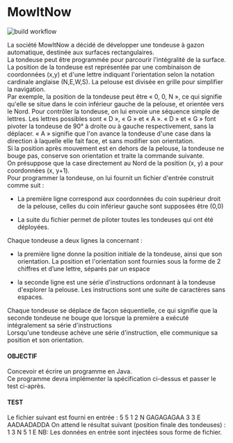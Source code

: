# MowItNow    

![build workflow](https://github.com/hdescottes/MowItNow/actions/workflows/build.yml/badge.svg)

La société MowItNow a décidé de développer une tondeuse à gazon automatique,
destinée aux surfaces rectangulaires. <br>
La tondeuse peut être programmée pour parcourir l'intégralité de la surface. La
position de la tondeuse est représentée par une combinaison de coordonnées (x,y)
et d'une lettre indiquant l'orientation selon la notation cardinale anglaise (N,E,W,S).
La pelouse est divisée en grille pour simplifier la navigation. <br>
Par exemple, la position de la tondeuse peut être « 0, 0, N », ce qui signifie qu'elle
se situe dans le coin inférieur gauche de la pelouse, et orientée vers le Nord.
Pour contrôler la tondeuse, on lui envoie une séquence simple de lettres. Les lettres
possibles sont « D », « G » et « A ». « D » et « G » font pivoter la tondeuse de 90° à
droite ou à gauche respectivement, sans la déplacer. « A » signifie que l'on avance
la tondeuse d'une case dans la direction à laquelle elle fait face, et sans modifier
son orientation. <br>
Si la position après mouvement est en dehors de la pelouse, la tondeuse ne bouge
pas, conserve son orientation et traite la commande suivante. <br>
On présuppose que la case directement au Nord de la position (x, y) a pour
coordonnées (x, y+1). <br>
Pour programmer la tondeuse, on lui fournit un fichier d'entrée construit comme
suit :

- La première ligne correspond aux coordonnées du coin supérieur droit de la
pelouse, celles du coin inférieur gauche sont supposées être (0,0)

- La suite du fichier permet de piloter toutes les tondeuses qui ont été
déployées. 

Chaque tondeuse a deux lignes la concernant :
- la première ligne donne la position initiale de la tondeuse, ainsi que
son orientation. La position et l'orientation sont fournies sous la forme
de 2 chiffres et d’une lettre, séparés par un espace

- la seconde ligne est une série d'instructions ordonnant à la tondeuse
d'explorer la pelouse. Les instructions sont une suite de caractères sans
espaces.


Chaque tondeuse se déplace de façon séquentielle, ce qui signifie que la seconde
tondeuse ne bouge que lorsque la première a exécuté intégralement sa série
d'instructions <br>
Lorsqu'une tondeuse achève une série d'instruction, elle communique sa position
et son orientation.

#### OBJECTIF

Concevoir et écrire un programme en Java. <br>
Ce programme devra implémenter la spécification ci-dessus et passer le test ci-après.

#### TEST

Le fichier suivant est fourni en entrée : 5 5 1 2 N GAGAGAGAA 3 3 E AADAADADDA 
On attend le résultat suivant (position finale des tondeuses) : 1 3 N 5 1 E NB: Les
données en entrée sont injectées sous forme de fichier.